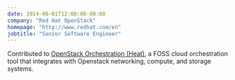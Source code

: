 ```yaml
---
date: 2014-06-01T12:00:00-00:00
company: "Red Hat OpenStack"
homepage: "http://www.redhat.com/en"
jobtitle: "Senior Software Engineer"
---
```


Contributed to [OpenStack Orchestration (Heat)][os], a FOSS cloud
orchestration tool that integrates with Openstack networking, compute, and
storage systems.

[os]: https://wiki.openstack.org/wiki/Heat
